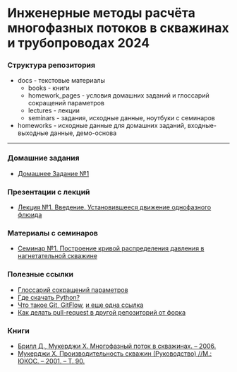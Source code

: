# Инженерные методы расчёта многофазных потоков в скважинах и трубопроводах 2024

### Структура репозитория

- docs - текстовые материалы
  - books - книги
  - homework_pages - условия домашних заданий и глоссарий сокращений параметров
  - lectures - лекции
  - seminars - задания, исходные данные, ноутбуки с семинаров
- homeworks - исходные данные для домашних заданий, входные-выходные данные, демо-основа
____
### Домашние задания

- [Домашнее Задание №1](docs/homework_pages/homework_1.md)

### Презентации с лекций

- [Лекция №1. Введение. Установившееся движение однофазного флюида](docs/lectures/Лекция_1_Введение,_уст_ся_однофаз_течение.pdf)


### Материалы с семинаров

- [Семинар №1. Построение кривой распределения давления в нагнетательной скважине](docs/seminars/Семинар%201.pdf)

### Полезные ссылки
- [Глоссарий сокращений параметров](docs/homework_pages/glossary.md)
- [Где скачать Python?](https://www.anaconda.com/products/individual)
- [Что такое Git, GitFlow](https://proglib.io/p/git-github-gitflow/), [и еще одна ссылка](https://habr.com/ru/post/106912/)
- [Как делать pull-request в другой репозиторий от форка](https://docs.github.com/en/github/collaborating-with-issues-and-pull-requests/creating-a-pull-request-from-a-fork)

### Книги
- [Брилл Д., Мукерджи Х. Многофазный поток в скважинах. – 2006.](docs/books/Многофазный_поток.pdf)
- [Мукерджи Х. Производительность скважин (Руководство) //М.: ЮКОС. – 2001. – Т. 90.](docs/books/Muhuregi_Petrolibrary.ru.pdf)